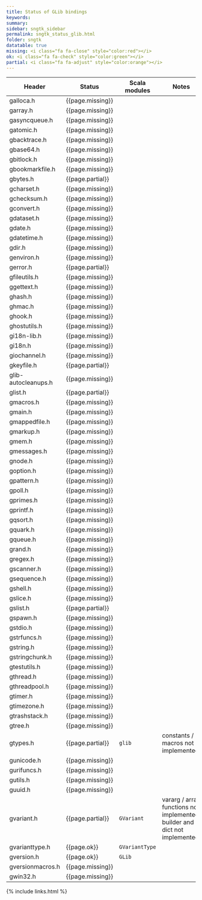 ```yaml
---
title: Status of GLib bindings
keywords:
summary:
sidebar: sngtk_sidebar
permalink: sngtk_status_glib.html
folder: sngtk
datatable: true
missing: <i class="fa fa-close" style="color:red"></i>
ok: <i class="fa fa-check" style="color:green"></i>
partial: <i class="fa fa-adjust" style="color:orange"></i>
---
```


<div class="datatable-begin"></div>

| Header              | Status           | Scala modules | Notes |
|---------------------|------------------|---------------|-------|
| galloca.h           | {{page.missing}} |               |       |
| garray.h            | {{page.missing}} |               |       |
| gasyncqueue.h       | {{page.missing}} |               |       |
| gatomic.h           | {{page.missing}} |               |       |
| gbacktrace.h        | {{page.missing}} |               |       |
| gbase64.h           | {{page.missing}} |               |       |
| gbitlock.h          | {{page.missing}} |               |       |
| gbookmarkfile.h     | {{page.missing}} |               |       |
| gbytes.h            | {{page.partial}} |               |       |
| gcharset.h          | {{page.missing}} |               |       |
| gchecksum.h         | {{page.missing}} |               |       |
| gconvert.h          | {{page.missing}} |               |       |
| gdataset.h          | {{page.missing}} |               |       |
| gdate.h             | {{page.missing}} |               |       |
| gdatetime.h         | {{page.missing}} |               |       |
| gdir.h              | {{page.missing}} |               |       |
| genviron.h          | {{page.missing}} |               |       |
| gerror.h            | {{page.partial}} |               |       |
| gfileutils.h        | {{page.missing}} |               |       |
| ggettext.h          | {{page.missing}} |               |       |
| ghash.h             | {{page.missing}} |               |       |
| ghmac.h             | {{page.missing}} |               |       |
| ghook.h             | {{page.missing}} |               |       |
| ghostutils.h        | {{page.missing}} |               |       |
| gi18n-lib.h         | {{page.missing}} |               |       |
| gi18n.h             | {{page.missing}} |               |       |
| giochannel.h        | {{page.missing}} |               |       |
| gkeyfile.h          | {{page.partial}} |               |       |
| glib-autocleanups.h | {{page.missing}} |               |       |
| glist.h             | {{page.partial}} |               |       |
| gmacros.h           | {{page.missing}} |               |       |
| gmain.h             | {{page.missing}} |               |       |
| gmappedfile.h       | {{page.missing}} |               |       |
| gmarkup.h           | {{page.missing}} |               |       |
| gmem.h              | {{page.missing}} |               |       |
| gmessages.h         | {{page.missing}} |               |       |
| gnode.h             | {{page.missing}} |               |       |
| goption.h           | {{page.missing}} |               |       |
| gpattern.h          | {{page.missing}} |               |       |
| gpoll.h             | {{page.missing}} |               |       |
| gprimes.h           | {{page.missing}} |               |       |
| gprintf.h           | {{page.missing}} |               |       |
| gqsort.h            | {{page.missing}} |               |       |
| gquark.h            | {{page.missing}} |               |       |
| gqueue.h            | {{page.missing}} |               |       |
| grand.h             | {{page.missing}} |               |       |
| gregex.h            | {{page.missing}} |               |       |
| gscanner.h          | {{page.missing}} |               |       |
| gsequence.h         | {{page.missing}} |               |       |
| gshell.h            | {{page.missing}} |               |       |
| gslice.h            | {{page.missing}} |               |       |
| gslist.h            | {{page.partial}} |               |       |
| gspawn.h            | {{page.missing}} |               |       |
| gstdio.h            | {{page.missing}} |               |       |
| gstrfuncs.h         | {{page.missing}} |               |       |
| gstring.h           | {{page.missing}} |               |       |
| gstringchunk.h      | {{page.missing}} |               |       |
| gtestutils.h        | {{page.missing}} |               |       |
| gthread.h           | {{page.missing}} |               |       |
| gthreadpool.h       | {{page.missing}} |               |       |
| gtimer.h            | {{page.missing}} |               |       |
| gtimezone.h         | {{page.missing}} |               |       |
| gtrashstack.h       | {{page.missing}} |               |       |
| gtree.h             | {{page.missing}} |               |       |
| gtypes.h            | {{page.partial}} | `glib`        | constants / macros not implemented |
| gunicode.h          | {{page.missing}} |               |       |
| gurifuncs.h         | {{page.missing}} |               |       |
| gutils.h            | {{page.missing}} |               |       |
| guuid.h             | {{page.missing}} |               |       |
| gvariant.h          | {{page.partial}} | `GVariant`    | vararg / array functions not implemented; builder and dict not implemented  |
| gvarianttype.h      | {{page.ok}}      | `GVariantType`|       |
| gversion.h          | {{page.ok}}      | `GLib`        |       |
| gversionmacros.h    | {{page.missing}} |               |       |
| gwin32.h            | {{page.missing}} |               |       |

<div class="datatable-end"></div>

{% include links.html %}
